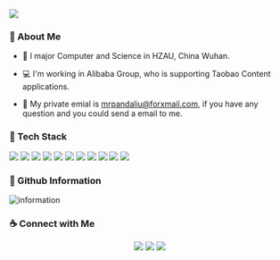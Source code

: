 <img src="https://img.alicdn.com/imgextra/i2/O1CN01cCwabO1pGZ03F0rVY_!!6000000005333-2-tps-2880-925.png">

### 🐻 About Me
- 🏫 I major Computer and Science in HZAU, China Wuhan.

- 💻 I'm working in Alibaba Group, who is supporting Taobao Content applications.

- 📮 My private emial is mrpandaliu@forxmail.com, if you have any question and you could send a email to me.

### 🔨 Tech Stack

<div> 
<img src="https://img.shields.io/badge/-HTML-black?style=flat-square&logo=html5" /> 
<img src="https://img.shields.io/badge/-CSS-black?style=flat-square&logo=css3" /> 
<img src="https://img.shields.io/badge/-JavaScript-black?style=flat-square&logo=javascript" /> 
<img src="https://img.shields.io/badge/-TypeScript-black?style=flat-square&logo=typescript" /> 
<img src="https://img.shields.io/badge/-React-black?style=flat-square&logo=react" /> 
<img src="https://img.shields.io/badge/-Vue-black?style=flat-square&logo=Vue.js" /> 
<img src="https://img.shields.io/badge/-Node.js-black?style=flat-square&logo=nodedotjs" /> 
<img src="https://img.shields.io/badge/-Webpack-black?style=flat-square&logo=Webpack" /> 
  <img src="https://img.shields.io/badge/-Electron-black?style=flat-square&logo=Electron" /> 
<img src="https://img.shields.io/badge/-GitHub-black?style=flat-square&logo=github" /> 
<img src="https://img.shields.io/badge/-VS Code-black?style=flat-square&logo=Visual Studio Code" /> 
</div>

### 📒 Github Information
![information](https://github-readme-stats.vercel.app/api?username=MrpandaLiu&show_icons=true&theme=flag-india)

### ☕️ Connect with Me
<div align="center">
<img src="https://img.shields.io/badge/-@Mrpandaliu-black?style=flat-square&logo=github" /> 
<a href="https://www.zhihu.com/people/chang-miao-61" target="_blank"><img src="https://img.shields.io/badge/-@熊猫 MrPanda-black?style=flat-square&logo=zhihu" /></a>

<img src="https://gw.alicdn.com/imgextra/i2/O1CN01QjWUdc1YAI6eU9i6U_!!6000000003018-2-tps-2880-824.png">
